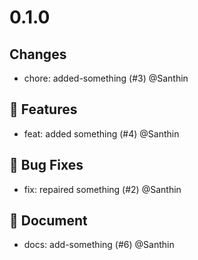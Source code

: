 # 0.1.0
## Changes

- chore: added-something (#3) @Santhin

## 🚀 Features

- feat: added something (#4) @Santhin

## 🐛 Bug Fixes

- fix: repaired something (#2) @Santhin

## 📝 Document

- docs: add-something (#6) @Santhin
